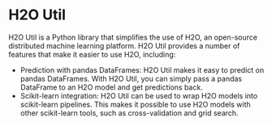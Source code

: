 # H2O Util
 
H2O Util is a Python library that simplifies the use of H2O, an open-source distributed machine learning platform. H2O Util provides a number of features that make it easier to use H2O, including:
- Prediction with pandas DataFrames: H2O Util makes it easy to predict on pandas DataFrames. With H2O Util, you can simply pass a pandas DataFrame to an H2O model and get predictions back.
- Scikit-learn integration: H2O Util can be used to wrap H2O models into scikit-learn pipelines. This makes it possible to use H2O models with other scikit-learn tools, such as cross-validation and grid search.